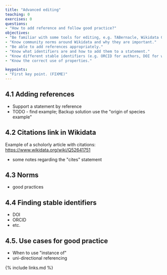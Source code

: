 ```yaml
---
title: "Advanced editing"
teaching: 0
exercises: 0
questions:
- "How to add reference and follow good practice?"
objectives:
- "Be familiar with some tools for editing, e.g. TABernacle, Wikidata Games, QuickStatements, Source MetaData or Author Disambiguator/Author resolver."
- "Know community norms around Wikidata and why they are important."
- "Be able to add references appropriately."
- "Know what identifiers are and how to add them to a statement."
- "Know different stable identifiers (e.g. ORCID for authors, DOI for works) and why makes sense to use them as properties."
- "Know the correct use of properties."

keypoints:
- "First key point. (FIXME)"
---
```


## 4.1 Adding references

- Support a statement by reference
- TODO - find example; Backup solution use the "origin of species example"

## 4.2 Citations link in Wikidata
        
Example of a scholorly article with citations: https://www.wikidata.org/wiki/Q52641751

- some notes regarding the "cites" statement 

## 4.3 Norms
- good practices

## 4.4 Finding stable identifiers
- DOI
- ORCID
- etc.

## 4.5. Use cases for good practice

- When to use "instance of"
- uni-directional referencing

{% include links.md %}
